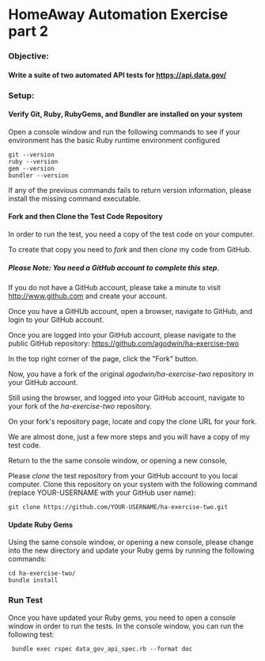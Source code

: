 # HomeAway Automation Exercise part 2

### Objective:
#### Write a suite of two automated API tests for https://api.data.gov/


### Setup:
#### Verify Git, Ruby, RubyGems, and Bundler are installed on your system
  Open a console window and run the following commands to see if your 
  environment has the basic Ruby runtime environment configured 

    git --version
    ruby --version
    gem --version
    bundler --version
    
  If any of the previous commands fails to return version information, please 
  install the missing command executable.
  
#### Fork and then Clone the Test Code Repository

  In order to run the test, you need a copy of the test code on your computer.
  
  To create that copy you need to <i>fork</i> and then <i>clone</i> my code 
  from GitHub.
  
##### <i>Please Note: You need a GitHub account to complete this step.</i> 


  If you do not have a GitHub account, please take a minute to visit 
  http://www.github.com and create your account.

  
  Once you have a GitHUb account, open a browser, navigate to GitHub, and 
  login to your GitHub account.
  
  Once you are logged into your GitHub account, please navigate to the 
  public GitHub repository: 
      https://github.com/agodwin/ha-exercise-two
      
  In the top right corner of the page, click the "Fork" button.
  
  Now, you have a fork of the original <i>agodwin/ha-exercise-two</i> 
  repository in your GitHub account.
  
  Still using the browser, and logged into your GitHub account, navigate to 
  your fork of the <i>ha-exercise-two</i> repository.
  
  On your fork's repository page, locate and copy the clone URL for your fork.

  We are almost done, just a few more steps and you will have a copy
  of my test code. 
  
  Return to the the same console window, or opening a new console, 
  
  Please <i>clone</i> the test repository from your GitHub account to 
  you local computer. Clone this repository on your system with the 
  following command (replace YOUR-USERNAME with your GitHub user name):
  
    git clone https://github.com/YOUR-USERNAME/ha-exercise-two.git
    
#### Update Ruby Gems
  Using the same console window, or opening a new console, please change 
  into the new directory and update your Ruby gems by running the following 
  commands:
  
    cd ha-exercise-two/
    bundle install
     
### Run Test  
  Once you have updated your Ruby gems, you need to open a console window 
  in order to run the tests. In the console window, you can run the following 
  test:

     bundle exec rspec data_gov_api_spec.rb --format doc

